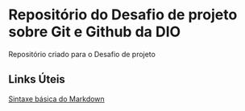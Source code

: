 # Repositório do Desafio de projeto sobre Git e Github da DIO
Repositório criado para o Desafio de projeto

## Links Úteis
[Sintaxe básica do Markdown](https://www.markdownguide.org/basic-syntax/)

